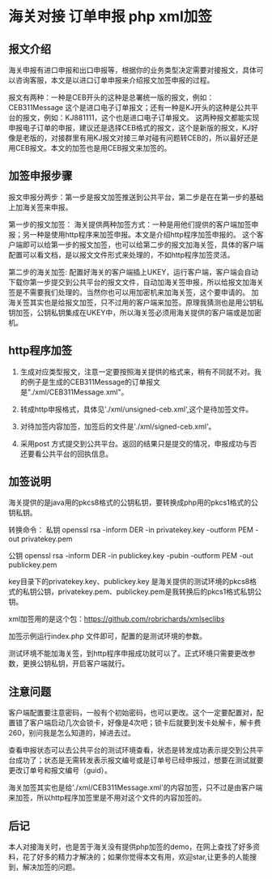 # 海关对接 订单申报 php xml加签
## 报文介绍
海关申报有进口申报和出口申报等，根据你的业务类型决定需要对接报文，具体可以咨询客服，本文是以进口订单申报来介绍报文加签申报的过程。

报文有两种：一种是CEB开头的这种是总署统一版的报文，例如：CEB311Message 这个是进口电子订单报文；还有一种是KJ开头的这种是公共平台的报文，例如：KJ881111，这个也是进口电子订单报文。
这两种报文都能实现申报电子订单的申报，建议还是选择CEB格式的报文，这个是新版的报文，KJ好像是老版的，对接群里有用KJ报文对接三单对碰有问题转CEB的，所以最好还是用CEB报文。本文的加签也是用CEB报文来加签的。

## 加签申报步骤
报文申报分两步：第一步是报文加签推送到公共平台，第二步是在在第一步的基础上加海关签来申报。

第一步的报文加签：
海关提供两种加签方式：一种是用他们提供的客户端加签申报；另一种是使用http程序来加签申报。本文是介绍http程序加签申报的。
这个客户端即可以给第一步的报文加签，也可以给第二步的报文加海关签，具体的客户端配置可以看文档，是以报文文件形式来处理的，不如http程序加签灵活。

第二步的海关加签:
配置好海关的客户端插上UKEY，运行客户端，客户端会自动下载你第一步提交到公共平台的报文文件，自动加海关签申报，所以给报文加海关签是不需要我们处理的。当然你也可以用加密机来加海关签，这个要申请的。
加海关签其实也是给报文加签，只不过用的客户端来加签。原理我猜测也是用公钥私钥加签，公钥私钥集成在UKEY中，所以海关签必须用海关提供的客户端或是加密机。
## http程序加签

1. 生成对应类型报文，注意一定要按照海关提供的格式来，稍有不同就不对。我的例子是生成的CEB311Message的订单报文是"./xml/CEB311Message.xml"。

2. 转成http申报格式，具体见'./xml/unsigned-ceb.xml',这个是待加签文件。

3. 对待加签内容加签，加签后的文件是'./xml/signed-ceb.xml'。

4. 采用post 方式提交到公共平台。返回的结果只是提交的情况，申报成功与否还要看公共平台的回执信息。

## 加签说明
海关提供的是java用的pkcs8格式的公钥私钥，要转换成php用的pkcs1格式的公钥私钥。

转换命令：
私钥 openssl rsa -inform DER -in privatekey.key  -outform PEM -out privatekey.pem

公钥 openssl rsa -inform DER -in publickey.key  -pubin -outform PEM -out publickey.pem

key目录下的privatekey.key、publickey.key 是海关提供的测试环境的pkcs8格式的私钥公钥，privatekey.pem、publickey.pem是我转换后的pkcs1格式私钥公钥。

xml加签用的是这个包：https://github.com/robrichards/xmlseclibs

加签示例运行index.php 文件即可，配置的是测试环境的参数。

测试环境不能加海关签，到http程序申报成功就可以了。正式环境只需要更改参数，更换公钥私钥，开启客户端就行。

## 注意问题

客户端配置要注意密码，一般有个初始密码，也可以更改。这个一定要配置对，配置错了客户端启动几次会锁卡，好像是4次吧；锁卡后就要到发卡处解卡，解卡费260，别问我是怎么知道的，掉进去过。

查看申报状态可以去公共平台的测试环境查看，状态是转发成功表示提交到公共平台成功了；状态是无需转发表示报文编号或是订单号已经申报过，想要在测试就要更改订单号和报文编号（guid）。

海关加签其实也是给'./xml/CEB311Message.xml'的内容加签，只不过是由客户端来加签，所以http程序加签里是不用对这个文件的内容加签的。

## 后记

本人对接海关时，也是苦于海关没有提供php加签的demo，在网上查找了好多资料，花了好多的精力才解决的；如果你觉得本文有用，欢迎star,让更多的人能搜到，解决加签的问题。

